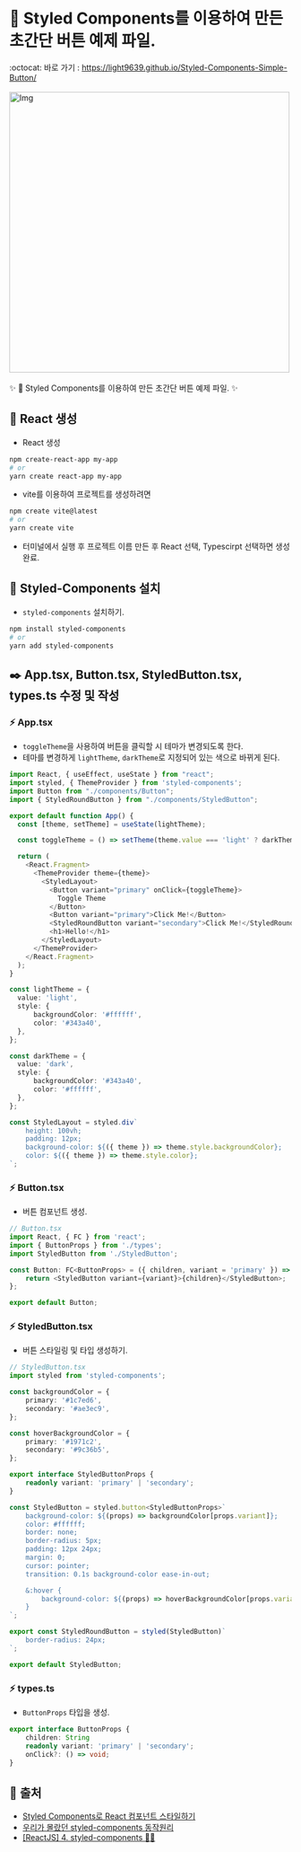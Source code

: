 # 💄 Styled Components를 이용하여 만든 초간단 버튼 예제 파일.
:octocat: 바로 가기 : https://light9639.github.io/Styled-Components-Simple-Button/
<br /><br />
<img src="https://user-images.githubusercontent.com/95972251/230281694-8f5d14f2-c7fb-4caf-8e83-cdb3e304629a.png" alt="Img" width="500px" />
<br /><br />
✨ 💄 Styled Components를 이용하여 만든 초간단 버튼 예제 파일. ✨

## :tada: React 생성
- React 생성
```bash
npm create-react-app my-app
# or
yarn create react-app my-app
```

- vite를 이용하여 프로젝트를 생성하려면
```bash
npm create vite@latest
# or
yarn create vite
```
- 터미널에서 실행 후 프로젝트 이름 만든 후 React 선택, Typescirpt 선택하면 생성 완료.
## 🚤 Styled-Components 설치
- `styled-components` 설치하기.
```bash
npm install styled-components
# or
yarn add styled-components
```

## ✒️ App.tsx, Button.tsx, StyledButton.tsx, types.ts 수정 및 작성
### :zap: App.tsx
- `toggleTheme`을 사용하여 버튼을 클릭할 시 테마가 변경되도록 한다.
- 테마를 변경하게  `lightTheme`, `darkTheme`로 지정되어 있는 색으로 바뀌게 된다.
```typescript
import React, { useEffect, useState } from "react";
import styled, { ThemeProvider } from 'styled-components';
import Button from "./components/Button";
import { StyledRoundButton } from "./components/StyledButton";

export default function App() {
  const [theme, setTheme] = useState(lightTheme);

  const toggleTheme = () => setTheme(theme.value === 'light' ? darkTheme : lightTheme);

  return (
    <React.Fragment>
      <ThemeProvider theme={theme}>
        <StyledLayout>
          <Button variant="primary" onClick={toggleTheme}>
            Toggle Theme
          </Button>
          <Button variant="primary">Click Me!</Button>
          <StyledRoundButton variant="secondary">Click Me!</StyledRoundButton>
          <h1>Hello!</h1>
        </StyledLayout>
      </ThemeProvider>
    </React.Fragment>
  );
}

const lightTheme = {
  value: 'light',
  style: {
      backgroundColor: '#ffffff',
      color: '#343a40',
  },
};

const darkTheme = {
  value: 'dark',
  style: {
      backgroundColor: '#343a40',
      color: '#ffffff',
  },
};

const StyledLayout = styled.div`
    height: 100vh;
    padding: 12px;
    background-color: ${({ theme }) => theme.style.backgroundColor};
    color: ${({ theme }) => theme.style.color};
`;
```
### :zap: Button.tsx
- 버튼 컴포넌트 생성.
```typescript
// Button.tsx
import React, { FC } from 'react';
import { ButtonProps } from './types';
import StyledButton from './StyledButton';

const Button: FC<ButtonProps> = ({ children, variant = 'primary' }) => {
    return <StyledButton variant={variant}>{children}</StyledButton>;
};

export default Button;
```
### :zap: StyledButton.tsx
- 버튼 스타일링 및 타입 생성하기.
```typescript
// StyledButton.tsx
import styled from 'styled-components';

const backgroundColor = {
    primary: '#1c7ed6',
    secondary: '#ae3ec9',
};

const hoverBackgroundColor = {
    primary: '#1971c2',
    secondary: '#9c36b5',
};

export interface StyledButtonProps {
    readonly variant: 'primary' | 'secondary';
}

const StyledButton = styled.button<StyledButtonProps>`
    background-color: ${(props) => backgroundColor[props.variant]};
    color: #ffffff;
    border: none;
    border-radius: 5px;
    padding: 12px 24px;
    margin: 0;
    cursor: pointer;
    transition: 0.1s background-color ease-in-out;

    &:hover {
        background-color: ${(props) => hoverBackgroundColor[props.variant]};
    }
`;

export const StyledRoundButton = styled(StyledButton)`
    border-radius: 24px;
`;

export default StyledButton;
```
### :zap: types.ts
- `ButtonProps` 타입을 생성.
```typescript
export interface ButtonProps {
    children: String
    readonly variant: 'primary' | 'secondary';
    onClick?: () => void;
}
```
## 📎 출처
- <a href="https://www.daleseo.com/react-styled-components/">Styled Components로 React 컴포넌트 스타일하기</a>
- <a href="https://www.zigae.com/styled-components-abstract/">우리가 몰랐던 styled-components 동작원리</a>
- <a href="https://nykim.work/107">[ReactJS] 4. styled-components 💅🏾</a>
